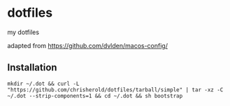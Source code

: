 # dotfiles
my dotfiles

adapted from https://github.com/dvlden/macos-config/

## Installation
`mkdir ~/.dot && curl -L "https://github.com/chrisherold/dotfiles/tarball/simple" | tar -xz -C ~/.dot --strip-components=1 && cd ~/.dot && sh bootstrap`